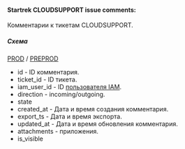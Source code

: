 #### Startrek CLOUDSUPPORT issue comments:

Комментарии к тикетам CLOUDSUPPORT.

##### Схема

[PROD](https://yt.yandex-team.ru/hahn/navigation?path=//home/cloud-dwh/data/prod/ods/support/comments)
/ [PREPROD](https://yt.yandex-team.ru/hahn/navigation?path=//home/cloud-dwh/data/preprod/ods/support/comments)


- id - ID комментария.
- ticket_id - ID тикета.
- iam_user_id - ID [пользователя IAM](../../iam/passport_users).
- direction - incoming/outgoing.
- state 
- created_at - Дата и время создания комментария.
- export_ts - Дата и время экспорта.
- updated_at - Дата и время обновления комментария.
- attachments - приложения.
- is_visible
